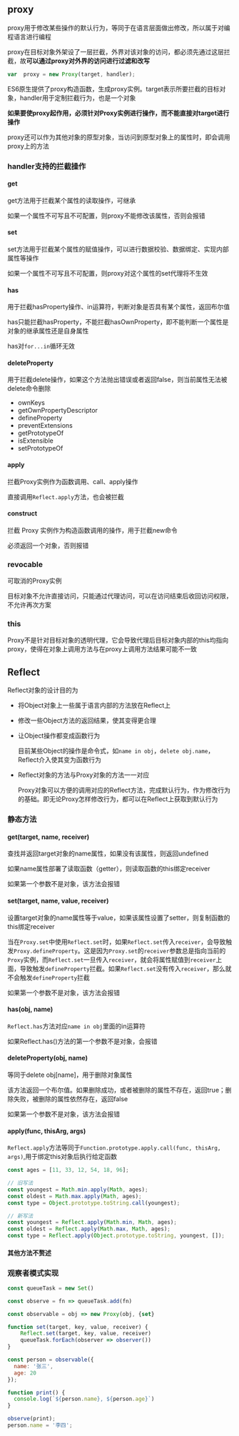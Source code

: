 ## proxy

proxy用于修改某些操作的默认行为，等同于在语言层面做出修改，所以属于对编程语言进行编程

proxy在目标对象外架设了一层拦截，外界对该对象的访问，都必须先通过这层拦截，故**可以通过proxy对外界的访问进行过滤和改写**

```javascript
var  proxy = new Proxy(target, handler);
```

ES6原生提供了proxy构造函数，生成proxy实例。target表示所要拦截的目标对象，handler用于定制拦截行为，也是一个对象

**如果要使proxy起作用，必须针对Proxy实例进行操作，而不能直接对target进行操作**

proxy还可以作为其他对象的原型对象，当访问到原型对象上的属性时，即会调用proxy上的方法

### handler支持的拦截操作

#### get

get方法用于拦截某个属性的读取操作，可继承

如果一个属性不可写且不可配置，则proxy不能修改该属性，否则会报错

#### set

set方法用于拦截某个属性的赋值操作，可以进行数据校验、数据绑定、实现内部属性等操作

如果一个属性不可写且不可配置，则proxy对这个属性的set代理将不生效

#### has

用于拦截hasProperty操作、in运算符，判断对象是否具有某个属性，返回布尔值

has只能拦截hasProperty，不能拦截hasOwnProperty，即不能判断一个属性是对象的继承属性还是自身属性

has对`for...in`循环无效

#### deleteProperty

用于拦截delete操作，如果这个方法抛出错误或者返回false，则当前属性无法被delete命令删除

* ownKeys
* getOwnPropertyDescriptor
* defineProperty
* preventExtensions
* getPrototypeOf
* isExtensible
* setPrototypeOf

#### apply

拦截Proxy实例作为函数调用、call、apply操作

直接调用`Reflect.apply`方法，也会被拦截

#### construct

拦截 Proxy 实例作为构造函数调用的操作，用于拦截new命令

必须返回一个对象，否则报错

### revocable

可取消的Proxy实例

目标对象不允许直接访问，只能通过代理访问，可以在访问结束后收回访问权限，不允许再次方案

### this

Proxy不是针对目标对象的透明代理，它会导致代理后目标对象内部的this均指向proxy，使得在对象上调用方法与在proxy上调用方法结果可能不一致

## Reflect

Reflect对象的设计目的为
* 将Object对象上一些属于语言内部的方法放在Reflect上
* 修改一些Object方法的返回结果，使其变得更合理
* 让Object操作都变成函数行为

	目前某些Object的操作是命令式，如`name in obj`，`delete obj.name`，Reflect介入使其变为函数行为

* Reflect对象的方法与Proxy对象的方法一一对应

	Proxy对象可以方便的调用对应的Reflect方法，完成默认行为，作为修改行为的基础。即无论Proxy怎样修改行为，都可以在Reflect上获取到默认行为

### 静态方法

#### get(target, name, receiver)

查找并返回target对象的name属性，如果没有该属性，则返回undefined

如果name属性部署了读取函数（getter），则读取函数的this绑定receiver

如果第一个参数不是对象，该方法会报错

#### set(target, name, value, receiver)

设置target对象的name属性等于value，如果该属性设置了setter，则复制函数的this绑定receiver

当在`Proxy.set`中使用`Reflect.set`时，如果`Reflect.set`传入`receiver`，会导致触发`Proxy.defineProperty`。这是因为`Proxy.set`的`receiver`参数总是指向当前的`Proxy`实例，而`Reflect.set`一旦传入`receiver`，就会将属性赋值到`receiver`上面，导致触发`defineProperty`拦截。如果`Reflect.set`没有传入`receiver`，那么就不会触发`defineProperty`拦截

如果第一个参数不是对象，该方法会报错

#### has(obj, name)

`Reflect.has`方法对应`name in obj`里面的in运算符

如果Reflect.has()方法的第一个参数不是对象，会报错

#### deleteProperty(obj, name)

等同于delete obj[name]，用于删除对象属性

该方法返回一个布尔值。如果删除成功，或者被删除的属性不存在，返回true；删除失败，被删除的属性依然存在，返回false

如果第一个参数不是对象，该方法会报错

#### apply(func, thisArg, args)

`Reflect.apply`方法等同于`Function.prototype.apply.call(func, thisArg, args)`,用于绑定this对象后执行给定函数

```javascript
const ages = [11, 33, 12, 54, 18, 96];

// 旧写法
const youngest = Math.min.apply(Math, ages);
const oldest = Math.max.apply(Math, ages);
const type = Object.prototype.toString.call(youngest);

// 新写法
const youngest = Reflect.apply(Math.min, Math, ages);
const oldest = Reflect.apply(Math.max, Math, ages);
const type = Reflect.apply(Object.prototype.toString, youngest, []);
```

#### 其他方法不赘述

### 观察者模式实现

```javascript
const queueTask = new Set()

const observe = fn => queueTask.add(fn)

const observable = obj => new Proxy(obj, {set}

function set(target, key, value, receiver) {
	Reflect.set(target, key, value, receiver)
	queueTask.forEach(observer => observer())
}

const person = observable({
  name: '张三',
  age: 20
});

function print() {
  console.log(`${person.name}, ${person.age}`)
}

observe(print);
person.name = '李四';
```